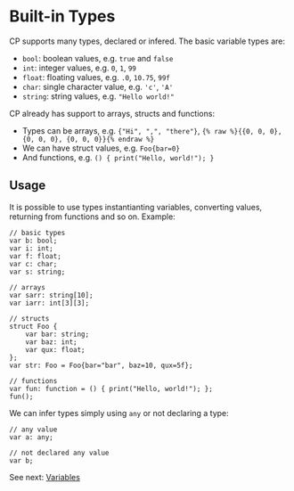 # Built-in Types

CP supports many types, declared or infered. The basic variable types are:
- `bool`: boolean values, e.g. `true` and `false`
- `int`: integer values, e.g. `0`, `1`, `99`
- `float`: floating values, e.g. `.0`, `10.75`, `99f`
- `char`: single character value, e.g. `'c'`, `'A'`
- `string`: string values, e.g. `"Hello world!"`

CP already has support to arrays, structs and functions:
- Types can be arrays, e.g. `{"Hi", ",", "there"}`, `{% raw %}{{0, 0, 0}, {0, 0, 0}, {0, 0, 0}}{% endraw %}`
- We can have struct values, e.g. `Foo{bar=0}`
- And functions, e.g. `() { print("Hello, world!"); }`

## Usage
It is possible to use types instantianting variables, converting values, returning from functions and so on. Example:
```cp
// basic types
var b: bool;
var i: int;
var f: float;
var c: char;
var s: string;

// arrays
var sarr: string[10];
var iarr: int[3][3];

// structs
struct Foo {
    var bar: string;
    var baz: int;
    var qux: float;
};
var str: Foo = Foo{bar="bar", baz=10, qux=5f};

// functions
var fun: function = () { print("Hello, world!"); };
fun();

```

We can infer types simply using `any` or not declaring a type:
```cp
// any value
var a: any;

// not declared any value
var b;
```

See next: [Variables](/variables.md)
